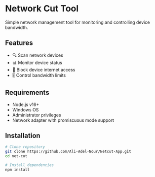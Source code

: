 # Network Cut Tool

Simple network management tool for monitoring and controlling device bandwidth.

## Features

- 🔍 Scan network devices
- 📊 Monitor device status
- 🚫 Block device internet access
- 🎚️ Control bandwidth limits

## Requirements

- Node.js v16+
- Windows OS
- Administrator privileges
- Network adapter with promiscuous mode support

## Installation

```bash
# Clone repository
git clone https://github.com/Ali-Adel-Nour/Netcut-App.git
cd net-cut

# Install dependencies
npm install